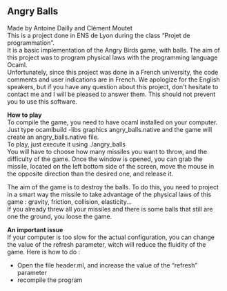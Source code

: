 Angry Balls
-----------

Made by Antoine Dailly and Clément Moutet  
This is a project done in ENS de Lyon during the class “Projet de programmation”.  
It is a basic  implementation of the Angry Birds game, with balls. The aim of this project was to program physical laws with the programming language Ocaml.  
Unfortunately, since this project was done in a French university, the code comments and user indications are in French. We apologize for the English speakers, but if you have any question about this project, don't hesitate to contact me and I will be pleased to answer them. This should not prevent you to use this software.  

**How to play**  
To compile the game, you need to have ocaml installed on your computer.  
Just type ocamlbuild -libs graphics angry_balls.native and the game will create an angry_balls.native file.  
To play, just execute it using ./angry_balls  
You will have to choose how many missiles you want to throw, and the difficulty of the game. Once the window is opened, you can grab the missile, located on the left bottom side of the screen, move the mouse in the opposite direction than the desired one, and release it.  

The aim of the game is to destroy the balls. To do this, you need to project in a smart way the missile to take advantage of the physical laws of this game : gravity, friction, collision, elasticity...  
If you already threw all your missiles and there is some balls that still are one the ground, you loose the game.  

**An important issue**  
If your computer is too slow for the actual configuration, you can change the value of the refresh parameter, witch will reduce the fluidity of the game. Here is how to do :  
- Open the file header.ml, and increase the value of the “refresh” parameter
- recompile the program
